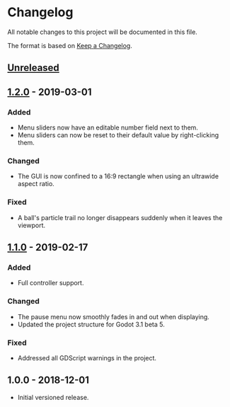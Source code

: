 # Changelog

All notable changes to this project will be documented in this file.

The format is based on [Keep a Changelog](http://keepachangelog.com/en/1.0.0/).

## [Unreleased]

## [1.2.0] - 2019-03-01

### Added

- Menu sliders now have an editable number field next to them.
- Menu sliders can now be reset to their default value by right-clicking them.

### Changed

- The GUI is now confined to a 16:9 rectangle when using an ultrawide
  aspect ratio.

### Fixed

- A ball's particle trail no longer disappears suddenly when it leaves
  the viewport.

## [1.1.0] - 2019-02-17

### Added

- Full controller support.

### Changed

- The pause menu now smoothly fades in and out when displaying.
- Updated the project structure for Godot 3.1 beta 5.

### Fixed

- Addressed all GDScript warnings in the project.

## 1.0.0 - 2018-12-01

- Initial versioned release.

[Unreleased]: https://github.com/Calinou/escape-space/compare/v1.2.0...HEAD
[1.2.0]: https://github.com/Calinou/escape-space/compare/v1.1.0...v1.2.0
[1.1.0]: https://github.com/Calinou/escape-space/compare/v1.0.0...v1.1.0
